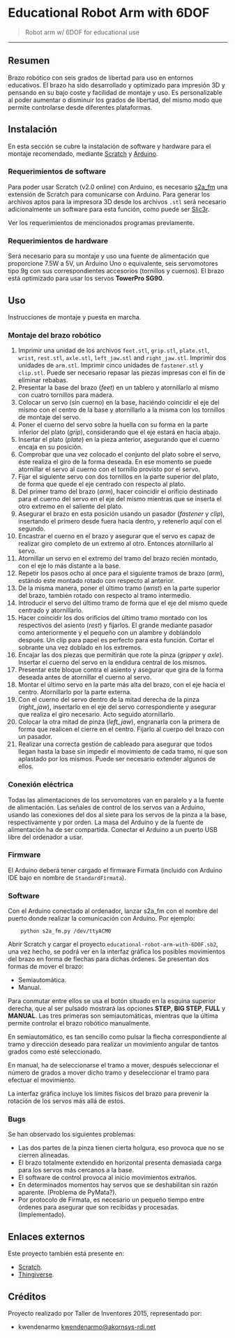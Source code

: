 # Educational Robot Arm with 6DOF #

> Robot arm w/ 6DOF for educational use

* * *

## Resumen ##

Brazo robótico con seis grados de libertad para uso en entornos educativos. El
brazo ha sido desarrollado y optimizado para impresión 3D y pensando en su bajo
coste y facilidad de montaje y uso. Es personalizable al poder aumentar o
disminuir los grados de libertad, del mismo modo que permite controlarse desde
diferentes plataformas.

## Instalación ##

En esta sección se cubre la instalación de software y hardware para el montaje
recomendado, mediante [Scratch](https://scratch.mit.edu/) y
[Arduino](http://www.arduino.cc/).

### Requerimientos de software ###

Para poder usar Scratch (v2.0 online) con Arduino, es necesario
[s2a_fm](https://github.com/MrYsLab/s2a_fm) una extensión de Scratch para
comunicarse con Arduino. Para generar los archivos aptos para la impresora 3D
desde los archivos `.stl` será necesario adicionalmente un software para esta
función, como puede ser [Slic3r](http://slic3r.org/).

Ver los requerimientos de mencionados programas previamente.

### Requerimientos de hardware ###

Será necesario para su montaje y uso una fuente de alimentación que proporcione
7.5W a 5V, un Arduino Uno o equivalente, seis servomotores tipo 9g con sus
correspondientes accesorios (tornillos y cuernos). El brazo está optimizado para
usar los servos **TowerPro SG90**.

## Uso ##

Instrucciones de montaje y puesta en marcha.

### Montaje del brazo robótico ###

1.  Imprimir una unidad de los archivos `feet.stl`, `grip.stl`, `plate.stl`,
    `wrist`, `rest.stl`, `axle.stl`, `left_jaw.stl` and `right_jaw.stl`.
    Imprimir dos unidades de `arm.stl`. Imprimir cinco unidades de
    `fastener.stl` y `clip.stl`. Puede ser necesario repasar las piezas impresas
    con el fin de eliminar rebabas.  
2.  Presentar la base del brazo (_feet_) en un tablero y atornillarlo al mismo
    con cuatro tornillos para madera.  
3.  Colocar un servo (sin cuerno) en la base, haciéndo coincidir el eje del
    mismo con el centro de la base y atornillarlo a la misma con los tornillos
    de montaje del servo.  
4.  Poner el cuerno del servo sobre la huella con su forma en la parte inferior
    del plato (_grip_), considerando que el eje estará en hacia abajo.  
5.  Insertar el plato (_plate_) en la pieza anterior, asegurando que el cuerno
    encaja en su posición.  
6.  Comprobar que una vez colocado el conjunto del plato sobre el servo, éste
    realiza el giro de la forma deseada. En ese momento se puede atornillar el
    servo al cuerno con el tornillo provisto por el servo.  
7.  Fijar el siguiente servo con dos tornillos en la parte superior del plato,
    de forma que quede el eje centrado con respecto al plato.  
8.  Del primer tramo del brazo (_arm_), hacer coincidir el orificio destinado
    para el cuerno del servo en el eje del mismo mientras que se inserta el otro
    extremo en el saliente del plato.  
9.  Asegurar el brazo en esta posición usando un pasador (_fastener_ y _clip_),
    insertando el primero desde fuera hacia dentro, y retenerlo aquí con el
    segundo.  
10. Encastrar el cuerno en el brazo y asegurar que el servo es capaz de realizar
    giro completo de un extremo al otro. Entonces atornillarlo al servo.  
11. Atornillar un servo en el extremo del tramo del brazo recién montado, con el
    eje lo más distante a la base.  
12. Repetir los pasos ocho al once para el siguiente tramos de brazo (_arm_),
    estándo este montado rotado con respecto al anterior.   
13. De la misma manera, poner el último tramo (_wrist_) en la parte superior del
    brazo, también rotado con respecto al tramo intermedio.  
14. Introducir el servo del último tramo de forma que el eje del mismo quede
    centrado y atornillarlo.  
15. Hacer coincidir los dos orificios del último tramo montado con los
    respectivos del asiento (_rest_) y fijarlos. El grande mediante pasador como
    anteriormente y el pequeño con un alambre y doblándolo después. Un clip para
    papel es perfecto para esta función. Cortar el sobrante una vez doblado en
    los extremos.  
16. Encajar las dos piezas que permitirán que rote la pinza (_gripper_ y
    _axle_). Insertar el cuerno del servo en la endidura central de los mismos.  
17. Presentar este bloque contra el asiento y asegurar que gira de la forma
    deseada antes de atornillar el cuerno al servo.  
18. Montar el último servo en la parte más alta del brazo, con el eje hacia el
    centro. Atornillarlo por la parte externa.  
19. Con el cuerno del servo dentro de la mitad derecha de la pinza
    (_right\_jaw_), insertarlo en el eje del servo correspondiente y asegurar
    que realiza el giro necesario. Acto seguido atornillarlo.  
20. Colocar la otra mitad de pinza (_left\_jaw_), engranarla con la primera de
    forma que realicen el cierre en el centro. Fijarlo al cuerpo del brazo con
    un pasador.   
21. Realizar una correcta gestión de cableado para asegurar que todos llegan
    hasta la base sin impedir el movimiento de cada tramo, ni que son aplastado
    por los mismos. Puede ser necesario extender algunos de ellos.

### Conexión eléctrica ###

Todas las alimentaciones de los servomotores van en paralelo y a la fuente de
alimentación. Las señales de control de los servos van a Arduino, usando las
conexiones del dos al siete para los servos de la pinza a la base,
respectivamente y por orden. La masa del Arduino y de la fuente de alimentación
ha de ser compartida. Conectar el Arduino a un puerto USB libre del ordenador a
usar.

### Firmware ###

El Arduino deberá tener cargado el firmware Firmata (incluido con Arduino IDE
bajo en nombre de `StandardFirmata`).

### Software ###

Con el Arduino conectado al ordenador, lanzar s2a_fm con el nombre del puerto
donde realizar la comunicación con Arduino. Por ejemplo:

        python s2a_fm.py /dev/ttyACM0

Abrir Scratch y cargar el proyecto `educational-robot-arm-with-6DOF.sb2`, una
vez hecho, se podrá ver en la interfaz gráfica los posibles movimientos del
brazo en forma de flechas para dichas órdenes. Se presentan dos formas de mover
el brazo:

-   Semiautomática.  
-   Manual.

Para conmutar entre ellos se usa el botón situado en la esquina superior
derecha, que al ser pulsado mostrará las opciones **STEP**, **BIG STEP**,
**FULL** y **MANUAL**. Las tres primeras son semiautomáticas, mientras que la
última permite controlar el brazo robótico manualmente.

En semiautomático, es tan sencillo como pulsar la flecha correspondiente al
tramo y dirección deseado para realizar un movimiento angular de tantos grados
como esté seleccionado.

En manual, ha de seleccionarse el tramo a mover, después seleccionar el número
de grados a mover dicho tramo y deseleccionar el tramo para efectuar el
movimiento.

La interfaz gráfica incluye los límites físicos del brazo para prevenir la
rotación de los servos más allá de estos.

### Bugs ###

Se han observado los siguientes problemas:

-   Las dos partes de la pinza tienen cierta holgura, eso provoca que no se
    cierren alineadas.  
-   El brazo totalmente extendido en horizontal presenta demasiada carga para
    los servos más cercanos a la base.  
-   El software de control provoca al inicio movimientos extraños.  
-   En determinados momentos hay servos que se deshabilitan sin razón aparente.
    (Problema de PyMata?).  
-   Por protocolo de Firmata, es necesario un pequeño tiempo entre órdenes para
    asegurar que son recibidas y procesadas. (Implementado).

## Enlaces externos ##

Este proyecto también está presente en:

-   [Scratch](https://scratch.mit.edu/projects/65804696/).  
-   [Thingiverse](http://www.thingiverse.com/thing:436096).

## Créditos ##

Proyecto realizado por Taller de Inventores 2015, representado por:

-   kwendenarmo <kwendenarmo@akornsys-rdi.net>
